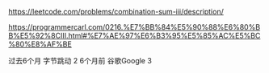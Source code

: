 https://leetcode.com/problems/combination-sum-iii/description/


https://programmercarl.com/0216.%E7%BB%84%E5%90%88%E6%80%BB%E5%92%8CIII.html#%E7%AE%97%E6%B3%95%E5%85%AC%E5%BC%80%E8%AF%BE


过去6个月
字节跳动
2
6个月前
谷歌Google
3

